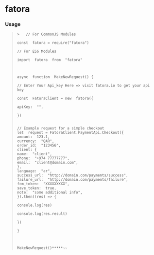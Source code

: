 # fatora

### Usage

>     >   // For CommonJS Modules
>
>     const  fatora = require("fatora")
>
>     // For ES6 Modules
>
>     import  fatora  from  "fatora"
>
>
>
>     async  function  MakeNewRequest() {
>
>     // Enter Your Api_key Here => visit fatora.io to get your api key
>
>     const  FatoraClient = new  fatora({
>
>     apiKey:  "",
>
>     })
>
>
>     // Example request for a simple checkout
>     let  request = FatoraClient.PaymentApi.Checkout({
>     amount:  123.1,
>     currency:  "QAR",
>     order_id:  "123456",
>     client: {
>     name:  "client",
>     phone:  "+974 77777777",
>     email:  "client@domain.com",
>     },
>     language:  "ar",
>     success_url:  "http://domain.com/payments/success",
>     failure_url:  "http://domain.com/payments/failure",
>     fcm_token:  "XXXXXXXXX",
>     save_token:  true,
>     note:  "some additional info",
>     }).then((res) => {
>
>     console.log(res)
>
>     console.log(res.result)
>
>     })
>
>     }
>
>
>
>     MakeNewRequest()*****~~
